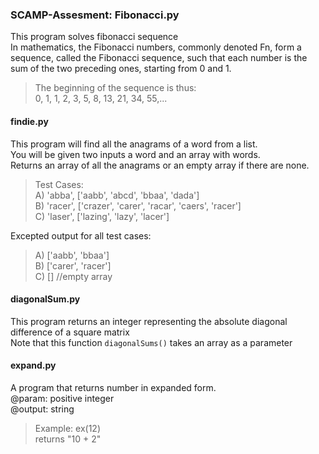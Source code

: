 ### SCAMP-Assesment: Fibonacci.py
This program solves fibonacci sequence    
In mathematics, the Fibonacci numbers, commonly denoted Fn, form a sequence, 
called the Fibonacci sequence, such that each number is the sum of the two preceding ones, starting from 0 and 1.

> The beginning of the sequence is thus:   
> 0, 1, 1, 2, 3, 5, 8, 13, 21, 34, 55,... 


#### findie.py
This program will find all the anagrams of a word from a list.    
You will be given two inputs a word and an array with words.     
Returns an array of all the anagrams or an empty array if there are none.

> Test Cases:     
> A) 'abba', ['aabb', 'abcd', 'bbaa', 'dada']      
> B) 'racer', ['crazer', 'carer', 'racar', 'caers', 'racer']      
> C) 'laser', ['lazing', 'lazy',  'lacer']      

Excepted output for all test cases:      
> A) ['aabb', 'bbaa']      
> B) ['carer', 'racer']      
> C) [] //empty array      

#### diagonalSum.py
This program returns an integer representing the absolute diagonal difference of a square matrix      
Note that this function `diagonalSums()` takes an array as a parameter     
     

#### expand.py
A program that returns number in expanded form.    
@param: positive integer    
@output: string    
> Example: ex(12)    
> returns "10 + 2"    